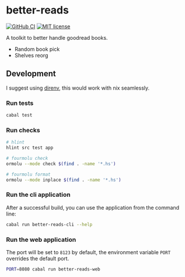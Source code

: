 # better-reads

[![GitHub CI](https://github.com/albertodvp/better-reads/workflows/CI/badge.svg)](https://github.com/albertodvp/better-reads/actions)
[![MIT license](https://img.shields.io/badge/license-MIT-blue.svg)](LICENSE)

A toolkit to better handle goodread books.

- Random book pick
- Shelves reorg

## Development
I suggest using [direnv](https://direnv.net/), this would work with nix seamlessly.

### Run tests
```bash
cabal test
```
### Run checks
```bash
# hlint
hlint src test app

# fourmolu check
ormolu --mode check $(find . -name '*.hs')

# fourmolu format
ormolu --mode inplace $(find . -name '*.hs')
```

### Run the cli application
After a successful build, you can use the application from the command line:
```bash
cabal run better-reads-cli --help
```

### Run the web application
The port will be set to `8123` by default, the environment variable `PORT` overrides the default port.
```bash
PORT=8080 cabal run better-reads-web
```
